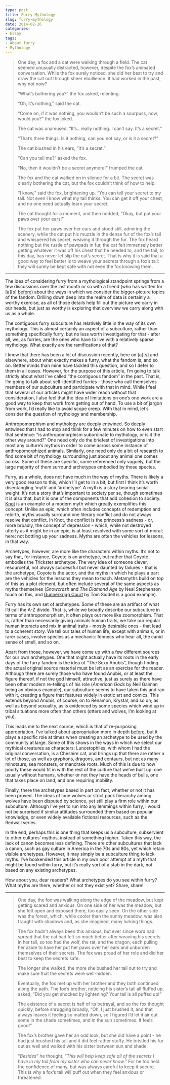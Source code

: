 ```yaml
---
type: post
title: Furry Mythology
slug: furry-mythology
date: 2014-02-26
categories:
- Essay
tags:
- About furry
- Mythology
---
```


> One day, a fox and a cat were walking through a field. The cat seemed
> unusually distracted, however, despite the fox’s animated conversation. While
> the fox surely noticed, she did her best to try and draw the cat out through
> sheer ebullience. It had worked in the past, why not now?
>
> “What’s bothering you?” the fox asked, relenting.
>
> “Oh, it’s nothing,” said the cat.
>
> “Come on, if it was nothing, you wouldn’t be such a sourpuss, now, would
> you?” the fox joked.
>
> The cat was unamused. “It’s…really nothing. I can’t say. It’s a secret.”
>
> “That’s three things. Is it nothing, can you not say, or is it a secret?”
>
> The cat blushed in his ears, “It’s a secret.”
>
> “Can you tell me?” asked the fox.
>
> “No, then it wouldn’t be a secret anymore!” frumped the cat.
>
> The fox and the cat walked on in silence for a bit. The secret was clearly
> bothering the cat, but the fox couldn’t think of how to help.
>
> “I know,” said the fox, brightening up. “You can tell your secret to my tail.
> Not even I know what my tail thinks. You can get it off your chest, and no one
> need actually learn your secret.
>
> The cat thought for a moment, and then nodded, “Okay, but put your paws over
> your ears!”
>
> The fox put her paws over her ears and stood still, admiring the scenery,
> while the cat put his muzzle in the dense fur of the fox’s tail and whispered
> his secret, weaving it through the fur. The fox heard nothing but the rustle of
> pawpads in fur, the cat felt immensely better getting whatever it was off his
> chest that he needed to, and the tail, to this day, has never let slip the
> cat’s secret. That is why it is said that a good way to feel better is to weave
> your secrets through a fox’s tail: they will surely be kept safe with not even
> the fox knowing them.

---

The idea of considering furry from a mythological standpoint springs from a few
discussions over the last month or so with a friend (who has written for \[a\]\[s\]
<a href="http://adjectivespecies.com/2013/04/25/whiskey-sour/">before</a>)
about the ways in which we consider the bigger-picture topics of the fandom.
Drilling down deep into the realm of data is certainly a worthy exercise, as
all of those details help fill out the picture we carry in our heads, but just
as worthy is exploring that overview we carry along with us as a whole.

The contiguous furry subculture has relatively little in the way of its own
mythology. This is almost certainly an aspect of a subculture, rather than
something specifically furry, but no less worth investigating for that - after
all, we, as furries, are the ones who have to live with a relatively sparse
mythology. What exactly are the ramifications of that?

I know that there has been a lot of discussion recently, here on \[a\]\[s\] and
elsewhere, about what exactly makes a furry, what the fandom is, and so on.
Better minds than mine have tackled this question, and so I defer to them in
all cases. However, for the purpose of this article, I’m going to talk strictly
about what I’ve called “the contiguous fandom” in the past. That is, I’m going
to talk about self-identified furries - those who call themselves members of
our subculture and participate with that in mind. While I feel that several of
our articles might have wider reach without that consideration, I also feel
that the idea of limitations on one’s one work are a good way to keep that work
from getting out of hand. To use a bit of jargon from work, I’d really like to
avoid scope creep. With that in mind, let’s consider the question of mythology
and membership.

Anthropomorphism and mythology are deeply entwined. So deeply entwined that I
had to stop and think for a few minutes on how to even start that sentence: “is
anthropomorphism subordinate to mythology, or is it the other way around?” One
need only do the briefest of investigations into most any culture’s mythos in
order to come across some instance of anthropomorphized animals. Similarly, one
need only do a bit of research to find some bit of mythology surrounding just
about any animal one comes across. Some of these are specific, some referenced
only vaguely, but the large majority of them surround archetypes embodied by
those species.

Furry, as a whole, does not have much in the way of myths. There is likely a
very good reason to this, which I’ll get to in a bit, but first I think it’s
worth disentangling ‘myth’ and ‘archetype’. A myth is a story bearing social
weight. It’s not a story that’s important to society per se, though sometimes
it is also that, but it is one of the components that add cohesion to society.
[Knot](http://secondlina.tumblr.com/post/76073595885/here-is-knot-a-short-comic-i-drew-to-sell-at)
is an example of a modern myth which greatly exemplifies this concept. Unlike
an epic, which often includes concepts of redemption and rebirth, myths usually
surround one literary conflict and do not always resolve that conflict. In
Knot, the conflict is the princess’s sadness - or, more broadly, the concept of
depression - which, while not destroyed utterly as it might be in an epic, is
at least resolved with some sort of moral; here: not bottling up your sadness.
Myths are often the vehicles for lessons, in that way.

Archetypes, however, are more like the characters within myths. It’s not to say
that, for instance, Coyote is an archetype, but rather that Coyote embodies the
Trickster archetype. The very idea of someone clever, resourceful, not always
successful but never daunted by failures - that is the archetype, Coyote is the
actor, and the myths in which he plays a part are the vehicles for the lessons
they mean to teach. Metamyths build on top of this as a plot element, but often
include several of the same aspects as myths themselves (*Snowcrash* and
*The Diamond Age* by Neal Stephenson touch on this, and [Gunnerkrigg
Court](http://www.gunnerkrigg.com/) by Tom Siddell is a good example).

Furry has its own set of archetypes. Some of these are an artifact of what I’d
call the A-Z divide. That is, while we broadly describe our subculture in terms
of anthropomorphism, it often plays out more like zoomorphism. That is, rather
than necessarily giving animals human traits, we take our regular human
interacts and mix in animal traits - mostly desirable ones - that lead to a
coherent story. We tell our tales of human life, except with animals, or in
rarer cases, involve species as a mechanic: fennecs who hear all, the canid
sense of smell, and so on.

Apart from those, however, we have come up with a few different sources for our
own archetypes. One that might actually have its roots in the early days of the
furry fandom is the idea of “The Sexy Anubis”, though finding the actual
original source material must be left as an exercise for the reader. Although
there are surely those who have found Anubis, or at least the figure thereof,
if not the god himself, attractive, just as surely as there have been other
modern re-tellings of his role (*American Gods* by Neil Gaiman being an
obvious example), our subculture seems to have taken this and ran with it,
creating a figure that features widely in erotic art and comics. This extends
beyond Anubis, of course, on to Renamon, Krystal, and so on; as well as beyond
sexuality, as is evidenced by some species which wind up in tribal situations
more often than others (otters and wolves, I’m looking at you).

This leads me to the next source, which is that of re-purposing appropriation.
I’ve talked about appropriation more in depth <a
href="http://adjectivespecies.com/2013/04/10/appropriation-in-furry/">before</a>,
but it plays a specific role at times when creating an archetype to be used by
the community at large. Some of this shows in the ways in which we select our
mythical creatures as characters: Lunostophiles, with whom I had the original
conversation, is a Cheshire cat, and brings up that there are rather a lot of
those, as well as gryphons, dragons, and centaurs, but not as many minotaurs,
sea monsters, or mandrake roots. Much of this is due to how poorly these would
fit in with the rest of the culture that we’ve built up: one usually without
humans, whether or not they have the heads of bulls, one that takes place on
land, and one requiring mobility.

Finally, there the archetypes based in part on fact, whether or not it has been
proved. The ideas of lone wolves or strict pack hierarchy among wolves have
been disputed by science, yet still play a firm role within our subculture.
Although I’ve yet to run into any lemmings within furry, I would not be
surprised if similar attitudes surrounded them based on popular knowledge, or
even widely available fictional resources, such as the Redwall series.

In the end, perhaps this is one thing that keeps us a subculture, subservient
to other cultures’ mythos, instead of something higher. Taken this way, the
lack of canon becomes less defining. There are other subcultures that lack a
canon, such as gay culture in America in the 70s and 80s, yet which retain
visible archetypes. However, it may simply be a subculture thing to lack myths.
I’ve bookended this article in my own poor attempt at a myth that might be
found within furry, but it’s really sort of a stab in the dark, not based on
any existing archetypes.

How about you, dear readers? What archetypes do you see within furry? What
myths are there, whether or not they exist yet? Share, share!

---

> One day, the fox was walking along the edge of the meadow, but kept getting
> scared and anxious. On one side of her was the meadow, but she felt open and
> exposed there, too easily seen. On the other side was the forest, which, while
> cooler than the sunny meadow, was also fraught with shadows and, as she
> imagined, many lurking things.
>
> The fox hadn’t always been this anxious, but ever since word had spread that
> the cat had felt so much better after weaving his secrets in her tail, so too
> had the wolf, the rat, and the dragon, each pulling her aside to have her put
> her paws over her ears and unburden themselves of their secrets. The fox was
> proud of her role and did her best to keep the secrets safe.
>
> The longer she walked, the more she bushed her tail out to try and make sure
> that the secrets were well-hidden.
>
> Eventually, the fox met up with her brother and they both continued along the
> path. The fox’s brother, noticing his sister’s tail all fluffed up, asked, “Did
> you get shocked by lightening? Your tail is all puffed up!”
>
> The existence of a secret is half of its betrayal, and so the fox thought
> quickly, before shrugging broadly, “Oh, I just brushed it, and that always
> leaves it feeling so matted down, so I figured I’d let it air out some in the
> shade sometimes, and in the sun sometimes. It feels good!”
>
> The fox’s brother gave her an odd look, but she did have a point - he had
> just brushed his tail and it did feel rather stuffy. He bristled his fur out as
> well and walked with his sister between sun and shade.
>
> "*Besides*” he thought, ”*This will help keep safe all of the
> secrets I have in my tail from my sister who can never know.*” For he too
> held the confidence of many, but was always careful to keep it secure. This is
> why a fox’s tail will puff out when they feel anxious or
> threatened.
